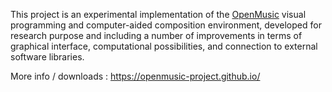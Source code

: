 This project is an experimental implementation of the [OpenMusic](http://repmus.ircam.fr/openmusic/ "OpenMusic") visual programming and computer-aided composition environment, developed for research purpose and including a number of improvements in terms of graphical interface, computational possibilities, and connection to external software libraries.

More info / downloads : https://openmusic-project.github.io/